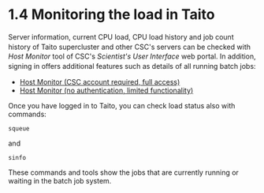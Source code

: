 # 1.4 Monitoring the load in Taito

<span style="line-height: 1.4; text-align: left;">Server information,
current CPU load, CPU load history and job count history of Taito
supercluster and other CSC's servers can be checked with *Host Monitor*
tool of CSC's *Scientist's User Interface* web portal. In addition,
signing in offers additional features such as details of all running
batch jobs:</span>

-   [Host Monitor (CSC account required, full access)]
-   [Host Monitor (no authentication, limited functionality)]

Once you have logged in to Taito, you can check load status also with
commands:

    squeue

and

    sinfo

These commands and tools show the jobs that are currently running or
waiting in the batch job system.

 

 

  [Host Monitor (CSC account required, full access)]: https://sui.csc.fi/group/sui/host-monitor
  [Host Monitor (no authentication, limited functionality)]: https://sui.csc.fi/web/guest/host-monitor
